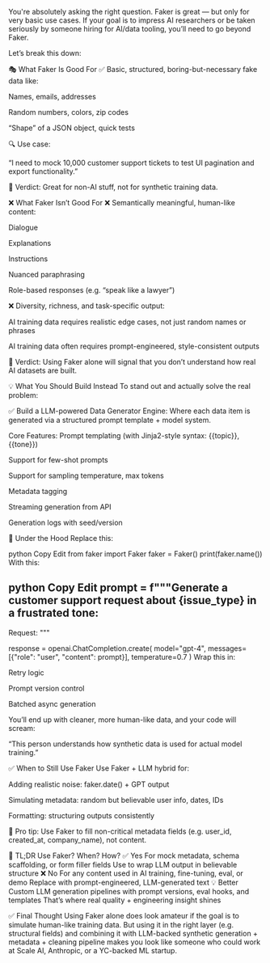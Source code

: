 You're absolutely asking the right question. Faker is great — but only for very basic use cases. If your goal is to impress AI researchers or be taken seriously by someone hiring for AI/data tooling, you’ll need to go beyond Faker.

Let’s break this down:

🎭 What Faker Is Good For
✅ Basic, structured, boring-but-necessary fake data like:

Names, emails, addresses

Random numbers, colors, zip codes

“Shape” of a JSON object, quick tests

🔍 Use case:

“I need to mock 10,000 customer support tickets to test UI pagination and export functionality.”

🧠 Verdict: Great for non-AI stuff, not for synthetic training data.

❌ What Faker Isn’t Good For
❌ Semantically meaningful, human-like content:

Dialogue

Explanations

Instructions

Nuanced paraphrasing

Role-based responses (e.g. “speak like a lawyer”)

❌ Diversity, richness, and task-specific output:

AI training data requires realistic edge cases, not just random names or phrases

AI training data often requires prompt-engineered, style-consistent outputs

🧠 Verdict: Using Faker alone will signal that you don’t understand how real AI datasets are built.

💡 What You Should Build Instead
To stand out and actually solve the real problem:

✅ Build a LLM-powered Data Generator Engine:
Where each data item is generated via a structured prompt template + model system.

Core Features:
Prompt templating (with Jinja2-style syntax: {{topic}}, {{tone}})

Support for few-shot prompts

Support for sampling temperature, max tokens

Metadata tagging

Streaming generation from API

Generation logs with seed/version

🔧 Under the Hood
Replace this:

python
Copy
Edit
from faker import Faker
faker = Faker()
print(faker.name())
With this:

python
Copy
Edit
prompt = f"""Generate a customer support request about {issue_type} in a frustrated tone:
---
Request: """

response = openai.ChatCompletion.create(
  model="gpt-4",
  messages=[{"role": "user", "content": prompt}],
  temperature=0.7
)
Wrap this in:

Retry logic

Prompt version control

Batched async generation

You’ll end up with cleaner, more human-like data, and your code will scream:

“This person understands how synthetic data is used for actual model training.”

✅ When to Still Use Faker
Use Faker + LLM hybrid for:

Adding realistic noise: faker.date() + GPT output

Simulating metadata: random but believable user info, dates, IDs

Formatting: structuring outputs consistently

📌 Pro tip: Use Faker to fill non-critical metadata fields (e.g. user_id, created_at, company_name), not content.

🧠 TL;DR
Use Faker?	When?	How?
✅ Yes	For mock metadata, schema scaffolding, or form filler fields	Use to wrap LLM output in believable structure
❌ No	For any content used in AI training, fine-tuning, eval, or demo	Replace with prompt-engineered, LLM-generated text
💡 Better	Custom LLM generation pipelines with prompt versions, eval hooks, and templates	That’s where real quality + engineering insight shines

✅ Final Thought
Using Faker alone does look amateur if the goal is to simulate human-like training data. But using it in the right layer (e.g. structural fields) and combining it with LLM-backed synthetic generation + metadata + cleaning pipeline makes you look like someone who could work at Scale AI, Anthropic, or a YC-backed ML startup.

